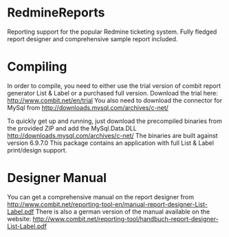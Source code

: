 # RedmineReports
Reporting support for the popular Redmine ticketing system. Fully fledged report designer and comprehensive sample report included.

# Compiling
In order to compile, you need to either use the trial version of combit report generator List & Label or a purchased full version.
Download the trial here:  http://www.combit.net/en/trial
You also need to download the connector for MySql from  http://downloads.mysql.com/archives/c-net/

To quickly get up and running, just download the precompiled binaries from the provided ZIP and add the MySql.Data.DLL http://downloads.mysql.com/archives/c-net/ 
The binaries are built against version 6.9.7.0 This package contains an application with full List & Label print/design support.

# Designer Manual
You can get a comprehensive manual on the report designer from 
http://www.combit.net/reporting-tool-en/manual-report-designer-List-Label.pdf
There is also a german version of the manual available on the website: 
http://www.combit.net/reporting-tool/handbuch-report-designer-List-Label.pdf
